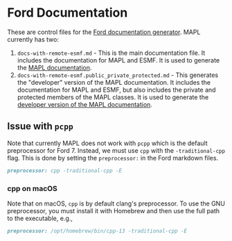 # Ford Documentation

These are control files for the [Ford documentation generator](https://github.com/Fortran-FOSS-Programmers/ford). MAPL currently has
two:

1. `docs-with-remote-esmf.md` - This is the main documentation file.  It
   includes the documentation for MAPL and ESMF.  It is used to generate the
   [MAPL documentation](https://geos-esm.github.io/MAPL-docs/).
2. `docs-with-remote-esmf.public_private_protected.md` - This generates the "developer" version of the MAPL documentation.  It includes
   the documentation for MAPL and ESMF, but also includes the private and
   protected members of the MAPL classes.  It is used to generate the
   [developer version of the MAPL documentation](https://geos-esm.github.io/MAPL-docs/dev-doc/).

## Issue with `pcpp`

Note that currently MAPL does not work with `pcpp` which is the default
preprocessor for Ford 7.  Instead, we must use `cpp` with the `-traditional-cpp`
flag.  This is done by setting the `preprocessor:` in the Ford markdown files.

```markdown
preprocessor: cpp -traditional-cpp -E
```

### cpp on macOS

Note that on macOS, `cpp` is by default clang's preprocessor.  To use the GNU
preprocessor, you must install it with Homebrew and then use the full path to
the executable, e.g.,

```markdown
preprocessor: /opt/homebrew/bin/cpp-13 -traditional-cpp -E
```

